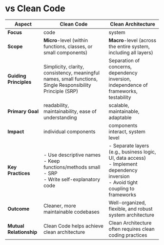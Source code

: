 # vs Clean Code

| **Aspect**              | **Clean Code**                                                                                             | **Clean Architecture**                                                                                                                    |
| ----------------------- | ---------------------------------------------------------------------------------------------------------- | ----------------------------------------------------------------------------------------------------------------------------------------- |
| **Focus**               | code                                                                                                       | system                                                                                                                                    |
| **Scope**               | **Micro**-level (within functions, classes, or small components)                                           | **Macro**-level (across the entire system, including all layers)                                                                          |
| **Guiding Principles**  | Simplicity, clarity, consistency, meaningful names, small functions, Single Responsibility Principle (SRP) | Separation of concerns, dependency inversion, independence of frameworks, testability                                                     |
| **Primary Goal**        | readability, maintainability, ease of understanding                                                        | scalable, maintainable, adaptable                                                                                                         |
| **Impact**              | individual components                                                                                      | components interact, system level                                                                                                         |
| **Key Practices**       | - Use descriptive names  <br>- Keep functions/methods small  <br>- SRP  <br>- Write self-explanatory code  | - Separate layers (e.g., business logic, UI, data access)  <br>- Implement dependency inversion  <br>- Avoid tight coupling to frameworks |
| **Outcome**             | Cleaner, more maintainable codebases                                                                       | Well-organized, flexible, and robust system architecture                                                                                  |
| **Mutual Relationship** | Clean Code helps achieve clean architecture                                                                | Clean Architecture often requires clean coding practices                                                                                  |

